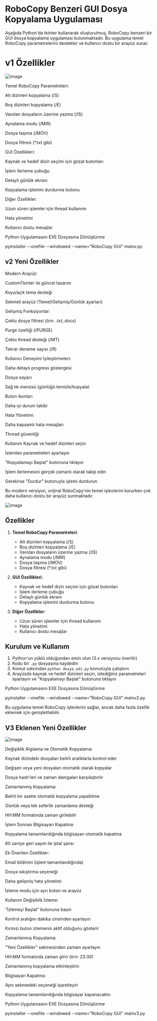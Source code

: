 # RoboCopy Benzeri GUI Dosya Kopyalama Uygulaması

Aşağıda Python'da tkinter kullanarak oluşturulmuş, RoboCopy benzeri bir GUI dosya kopyalama uygulaması bulunmaktadır. Bu uygulama temel RoboCopy parametrelerini destekler ve kullanıcı dostu bir arayüz sunar.

# v1 Özellikler

![image](https://github.com/user-attachments/assets/608d07ca-99ef-4b59-94ca-68c100584490)

Temel RoboCopy Parametreleri:

Alt dizinleri kopyalama (/S)

Boş dizinleri kopyalama (/E)

Varolan dosyaların üzerine yazma (/IS)

Aynalama modu (/MIR)

Dosya taşıma (/MOV)

Dosya filtresi (*.txt gibi)

GUI Özellikleri:

Kaynak ve hedef dizin seçimi için gözat butonları

İşlem ilerleme çubuğu

Detaylı günlük ekranı

Kopyalama işlemini durdurma butonu

Diğer Özellikler:

Uzun süren işlemler için thread kullanımı

Hata yönetimi

Kullanıcı dostu mesajlar

Python Uygulamasını EXE Dosyasına Dönüştürme

pyinstaller --onefile --windowed --name="RoboCopy GUI" mainv.py

## v2 Yeni Özellikler
Modern Arayüz:

CustomTkinter ile güncel tasarım

Koyu/açık tema desteği

Sekmeli arayüz (Temel/Gelişmiş/Günlük ayarları)

Gelişmiş Fonksiyonlar:

Çoklu dosya filtresi (örn: *.txt;*.docx)

Purge özelliği (/PURGE)

Çoklu thread desteği (/MT)

Tekrar deneme sayısı (/R)

Kullanıcı Deneyimi İyileştirmeleri:

Daha detaylı progress göstergesi

Dosya sayacı

Sağ tık menüsü (günlüğü temizle/kopyala)

Buton ikonları

Daha iyi durum takibi

Hata Yönetimi:

Daha kapsamlı hata mesajları

Thread güvenliği

Kullanım
Kaynak ve hedef dizinleri seçin

İstenilen parametreleri ayarlayın

"Kopyalamayı Başlat" butonuna tıklayın

İşlem ilerlemesini gerçek zamanlı olarak takip edin

Gerekirse "Durdur" butonuyla işlemi durdurun

Bu modern versiyon, orijinal RoboCopy'nin temel işlevlerini korurken çok daha kullanıcı dostu bir arayüz sunmaktadır.

![image](https://github.com/user-attachments/assets/df35bc0d-1ad7-4090-bd42-d32ca28ab4f8)


## Özellikler

1. **Temel RoboCopy Parametreleri**:
   - Alt dizinleri kopyalama (/S)
   - Boş dizinleri kopyalama (/E)
   - Varolan dosyaların üzerine yazma (/IS)
   - Aynalama modu (/MIR)
   - Dosya taşıma (/MOV)
   - Dosya filtresi (*.txt gibi)

2. **GUI Özellikleri**:
   - Kaynak ve hedef dizin seçimi için gözat butonları
   - İşlem ilerleme çubuğu
   - Detaylı günlük ekranı
   - Kopyalama işlemini durdurma butonu

3. **Diğer Özellikler**:
   - Uzun süren işlemler için thread kullanımı
   - Hata yönetimi
   - Kullanıcı dostu mesajlar

## Kurulum ve Kullanım

1. Python'un yüklü olduğundan emin olun (3.x versiyonu önerilir)
2. Kodu bir `.py` dosyasına kaydedin
3. Komut satırından `python dosya_adi.py` komutuyla çalıştırın
4. Arayüzde kaynak ve hedef dizinleri seçin, istediğiniz parametreleri ayarlayın ve "Kopyalamayı Başlat" butonuna tıklayın

Python Uygulamasını EXE Dosyasına Dönüştürme

pyinstaller --onefile --windowed --name="RoboCopy GUI" mainv2.py

Bu uygulama temel RoboCopy işlevlerini sağlar, ancak daha fazla özellik eklemek için genişletilebilir.


## V3 Eklenen Yeni Özellikler
![image](https://github.com/user-attachments/assets/1dfbc3df-8311-484d-9719-f39301deb7b3)

Değişiklik Algılama ve Otomatik Kopyalama:

Kaynak dizindeki dosyaları belirli aralıklarla kontrol eder

Değişen veya yeni dosyaları otomatik olarak kopyalar

Dosya hash'leri ve zaman damgaları karşılaştırılır

Zamanlanmış Kopyalama:

Belirli bir saatte otomatik kopyalama yapabilme

Günlük veya tek seferlik zamanlama desteği

HH:MM formatında zaman girilebilir

İşlem Sonrası Bilgisayarı Kapatma:

Kopyalama tamamlandığında bilgisayarı otomatik kapatma

60 saniye geri sayım ile iptal şansı

Ek Önerilen Özellikler:

Email bildirimi (işlem tamamlandığında)

Dosya sıkıştırma seçeneği

Daha gelişmiş hata yönetimi

İzleme modu için ayrı buton ve arayüz

Kullanım
Değişiklik İzleme:

"İzlemeyi Başlat" butonuna basın

Kontrol aralığını dakika cinsinden ayarlayın

Kırmızı buton izlemenin aktif olduğunu gösterir

Zamanlanmış Kopyalama:

"Yeni Özellikler" sekmesinden zamanı ayarlayın

HH:MM formatında zaman girin (örn: 23:30)

Zamanlanmış kopyalama etkinleştirin

Bilgisayarı Kapatma:

Aynı sekmedeki seçeneği işaretleyin

Kopyalama tamamlandığında bilgisayar kapanacaktır.

Python Uygulamasını EXE Dosyasına Dönüştürme

pyinstaller --onefile --windowed --name="RoboCopy GUI" mainv3.py
